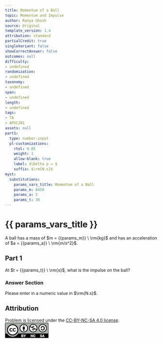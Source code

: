 ```yaml
---
title: Momentum of a Ball
topic: Momentum and Impulse
author: Ranya Ghosh
source: Original
template_version: 1.4
attribution: standard
partialCredit: true
singleVariant: false
showCorrectAnswer: false
outcomes: null
difficulty:
- undefined
randomization:
- undefined
taxonomy:
- undefined
span:
- undefined
length:
- undefined
tags:
- TA
- APSC181
assets: null
part1:
  type: number-input
  pl-customizations:
    rtol: 0.05
    weight: 1
    allow-blank: true
    label: $\Delta p = $
    suffix: $\rm{N.s}$
myst:
  substitutions:
    params_vars_title: Momentum of a Ball
    params_m: 8450
    params_a: 5
    params_t: 38
---
```

# {{ params_vars_title }}
A ball has a mass of $m = {{params_m}} \ \rm{kg}$ and has an acceleration of $a = {{params_a}} \ \rm{m/s^2}$.

## Part 1

At $t = {{params_t}} \ \rm{s}$, what is the impulse on the ball?

### Answer Section

Please enter in a numeric value in $\rm{N.s}$.

## Attribution

Problem is licensed under the [CC-BY-NC-SA 4.0 license](https://creativecommons.org/licenses/by-nc-sa/4.0/).<br> ![The Creative Commons 4.0 license requiring attribution-BY, non-commercial-NC, and share-alike-SA license.](https://raw.githubusercontent.com/firasm/bits/master/by-nc-sa.png)